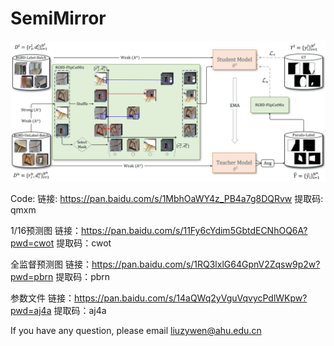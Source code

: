 # SemiMirror
![Main](SemiMain.jpg)

Code:
链接: https://pan.baidu.com/s/1MbhOaWY4z_PB4a7g8DQRvw 提取码: qmxm 


1/16预测图
链接：https://pan.baidu.com/s/11Fy6cYdim5GbtdECNhOQ6A?pwd=cwot 
提取码：cwot

全监督预测图
链接：https://pan.baidu.com/s/1RQ3lxlG64GpnV2Zqsw9p2w?pwd=pbrn 
提取码：pbrn

参数文件
链接：https://pan.baidu.com/s/14aQWq2yVguVqvycPdlWKpw?pwd=aj4a 
提取码：aj4a

If you have any question, please email  liuzywen@ahu.edu.cn
